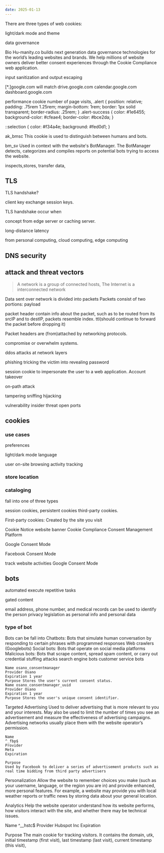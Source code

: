 ```yaml
---
date: 2025-01-13
---
```


There are three types of web cookies:



light/dark mode and theme


data governance


Bio
Hu-manity.co builds next generation data governance technologies for the world’s leading websites and brands. We help millions of website owners deliver better consent experiences through the Cookie Compliance web application.


input sanitization and output escaping


[*.]google.com will match
drive.google.com
calendar.google.com
dashboard.google.com

performance cookie
number of page visits,
.alert {
    position: relative;
    padding: .75rem 1.25rem;
    margin-bottom: 1rem;
    border: 1px solid transparent;
    border-radius: .25rem;
}
.alert-success {
    color: #1e6455;
    background-color: #cfeae4;
    border-color: #bce2da;
}


::selection {
    color: #f34a4e;
    background: #fed0d1;
}



ak_bmsc
This cookie is used to distinguish between humans and bots.

bm_sv
Used in context with the website's BotManager. The BotManager detects, categorizes and compiles reports on potential bots trying to access the website.


inspects,stores, transfer  data,



## TLS

 TLS handshake?

client key exchange
session keys.


TLS handshake occur when

 concept from edge server or caching server.

  long-distance latency


  from personal computing, cloud computing, edge computing


## DNS security




## attack and threat vectors

> A network is a group of  connected hosts, The Internet is a interconnected network

Data sent over network is divided into packets
Packets consist of two portions:
payload

packet header contain info about the packet, such as to be routed from its srcIP and to destIP, packets resemble index.
ttl(should continue to forward the packet before dropping it)

Packet headers are (from)attached by  networking protocols.

compromise or overwhelm systems.


ddos attacks at network layers

phishing
tricking the victim into revealing password




session cookie to impersonate the user to a web application.
Account takeover

on-path attack

tampering
sniffing
hijacking



vulnerability
insider threat
open ports


## cookies


### use cases

preferences

light/dark mode
language

user on-site browsing activity tracking

### store location

### cataloging

fall into one of three types

session cookies,
persistent cookies
third-party cookies.


First-party cookies: Created by the site you visit

Cookie Notice website banner
Cookie Compliance Consent Management Platform

Google Consent Mode

Facebook Consent Mode

track website activities
Google Consent Mode




## bots

automated execute repetitive tasks


gated content

email address, phone number, and medical records
 can be used to identify the person
privacy legislation as personal info and personal data


### type of bot
Bots can be fall into
Chatbots: Bots that simulate human conversation by responding to certain phrases with programmed responses
Web crawlers (Googlebots)
Social bots: Bots that operate on social media platforms
Malicious bots: Bots that scrape content, spread spam content, or carry out credential stuffing attacks
search engine bots
customer service bots


```
Name osano_consentmanager
Provider Osano
Expiration 1 year
Purpose Stores the user's current consent status.
Name osano_consentmanager_uuid
Provider Osano
Expiration 1 year
Purpose Stores the user's unique consent identifier.

```


Targeted Advertising
Used to deliver advertising that is more relevant to you and your interests. May also be used to limit the number of times you see an advertisement and measure the effectiveness of advertising campaigns. Advertising networks usually place them with the website operator’s permission.


```
Name
^_fbp$
Provider
Meta
Expiration

Purpose
Used by Facebook to deliver a series of advertisement products such as real time bidding from third party advertisers
```


Personalization
Allow the website to remember choices you make (such as your username, language, or the region you are in) and provide enhanced, more personal features. For example, a website may provide you with local weather reports or traffic news by storing data about your general location.



Analytics
Help the website operator understand how its website performs, how visitors interact with the site, and whether there may be technical issues.




Name
^__hstc$
Provider
Hubspot Inc
Expiration

Purpose
The main cookie for tracking visitors. It contains the domain, utk, initial timestamp (first visit), last timestamp (last visit), current timestamp (this visit),
